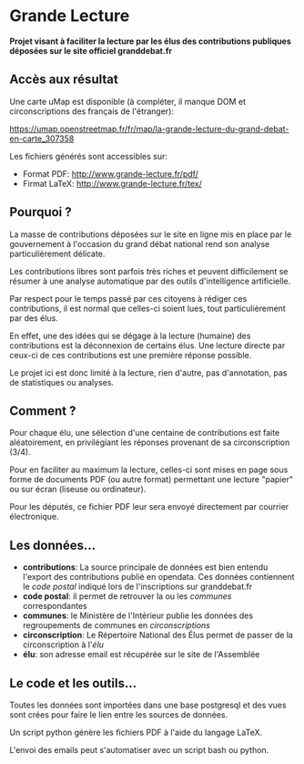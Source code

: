 # Grande Lecture

**Projet visant à faciliter la lecture par les élus des contributions publiques déposées sur le site officiel granddebat.fr**

## Accès aux résultat

Une carte uMap est disponible (à compléter, il manque DOM et circonscriptions des français de l'étranger):

https://umap.openstreetmap.fr/fr/map/la-grande-lecture-du-grand-debat-en-carte_307358

Les fichiers générés sont accessibles sur:
- Format PDF: http://www.grande-lecture.fr/pdf/
- Firmat LaTeX: http://www.grande-lecture.fr/tex/

## Pourquoi ?

La masse de contributions déposées sur le site en ligne mis en place par le gouvernement à l'occasion du grand débat national rend son analyse particulièrement délicate.

Les contributions libres sont parfois très riches et peuvent difficilement se résumer à une analyse automatique par des outils d'intelligence artificielle.

Par respect pour le temps passé par ces citoyens à rédiger ces contributions, il est normal que celles-ci soient lues, tout particulièrement par des élus.

En effet, une des idées qui se dégage à la lecture (humaine) des contributions est la déconnexion de certains élus. Une lecture directe par ceux-ci de ces contributions est une première réponse possible.

Le projet ici est donc limité à la lecture, rien d'autre, pas d'annotation, pas de statistiques ou analyses.


## Comment ?

Pour chaque élu, une sélection d'une centaine de contributions est faite aléatoirement, en privilégiant les réponses provenant de sa circonscription (3/4).

Pour en faciliter au maximum la lecture, celles-ci sont mises en page sous forme de documents PDF (ou autre format) permettant une lecture "papier" ou sur écran (liseuse ou ordinateur).

Pour les députés, ce fichier PDF leur sera envoyé directement par courrier électronique.


## Les données...

- **contributions**: La source principale de données est bien entendu l'export des contributions publié en opendata. Ces données contiennent le *code postal* indiqué lors de l'inscriptions sur granddebat.fr
- **code postal**: il permet de retrouver la ou les *communes* correspondantes
- **communes**: le Ministère de l'Intérieur publie les données des regroupements de communes en *circonscriptions* 
- **circonscription**: Le Répertoire National des Élus permet de passer de la circonscription à l'*élu*
- **élu**: son adresse email est récupérée sur le site de l'Assemblée

## Le code et les outils...

Toutes les données sont importées dans une base postgresql et des vues sont crées pour faire le lien entre les sources de données.

Un script python génère les fichiers PDF à l'aide du langage LaTeX.

L'envoi des emails peut s'automatiser avec un script bash ou python.
